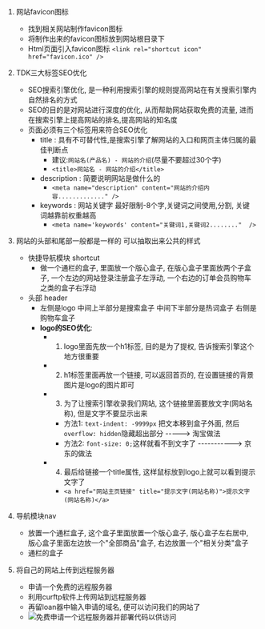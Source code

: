1. 网站favicon图标
    - 找到相关网站制作favicon图标
    - 将制作出来的favicon图标放到网站根目录下
    - Html页面引入favicon图标 `<link rel="shortcut icon" href="favicon.ico" />`
2. TDK三大标签SEO优化
    - SEO搜索引擎优化, 是一种利用搜索引擎的规则提高网站在有关搜索引擎内自然排名的方式
    - SEO的目的是对网站进行深度的优化, 从而帮助网站获取免费的流量, 进而在搜索引擎上提高网站的排名,提高网站的知名度
    - 页面必须有三个标签用来符合SEO优化
        - title : 具有不可替代性,是搜索引擎了解网站的入口和网页主体归属的最佳判断点
            - 建议:`网站名(产品名) - 网站的介绍`(尽量不要超过30个字)
            - `<title>网站名 - 网站的介绍</title>`
        - description : 简要说明网站是做什么的
            - `<meta name="description" content="网站的介绍内容............." />`
        - keywords : 网站关键字 最好限制-8个字,关键词之间使用,分割, 关键词越靠前权重越高 
            - `<meta name='keywords' content="关键词1,关键词2........"  />`
3. 网站的头部和尾部一般都是一样的 可以抽取出来公共的样式
    - 快捷导航模块 shortcut
        - 做一个通栏的盒子, 里面放一个版心盒子, 在版心盒子里面放两个子盒子, 一个左边的网站登录注册盒子左浮动, 一个右边的订单会员购物车之类的盒子右浮动
    - 头部 header
        - 左侧是logo 中间上半部分是搜索盒子 中间下半部分是热词盒子 右侧是购物车盒子
        - **logo的SEO优化**:
            - 1. logo里面先放一个h1标签, 目的是为了提权, 告诉搜索引擎这个地方很重要
            - 2. h1标签里面再放一个链接, 可以返回首页的, 在设置链接的背景图片是logo的图片即可
            - 3. 为了让搜索引擎收录我们网站, 这个链接里面要放文字(网站名称), 但是文字不要显示出来
                - 方法1: `text-indent: -9999px` 把文本移到盒子外面, 然后`overflow: hidden`隐藏超出部分  -----> 淘宝做法
                - 方法2: `font-size: 0;`这样就看不到文字了 -----------> 京东的做法
            - 4. 最后给链接一个title属性, 这样鼠标放到logo上就可以看到提示文字了
                - `<a href="网站主页链接" title="提示文字(网站名称)">提示文字(网站名称)</a>`
4. 导航模块nav
    - 放置一个通栏盒子, 这个盒子里面放置一个版心盒子, 版心盒子左右居中, 版心盒子里面左边放一个"全部商品"盒子, 右边放置一个"相关分类"盒子
    - 通栏的盒子

5. 将自己的网站上传到远程服务器
    - 申请一个免费的远程服务器
    - 利用curftp软件上传网站到远程服务器
    - 再留loan器中输入申请的域名, 便可以访问我们的网站了
    - ![免费申请一个远程服务器并部署代码以供访问](cssImages/免费申请一个远程服务器并部署代码以供访问.png)
